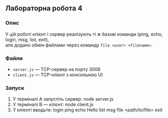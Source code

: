 ## Лабораторна робота 4

### Опис
У цій роботі клієнт і сервер реалізують ті ж базові команди (ping, echo, login, msg, list, exit),  
але додано обмін файлами через команду `file <user> <filename>`.

### Файли
- `server.js` — TCP-сервер на порту 3008
- `client.js` — TCP-клієнт з консольною UI

### Запуск

1. У терміналі A запустіть сервер:
   node server.js
2. У терміналі B — клієнт:
    node client.js
3. У клієнті вводьте:
    login <yourName>
    ping
    echo Hello
    list
    msg <user> <text>
    file <user> <path/to/file>
    exit